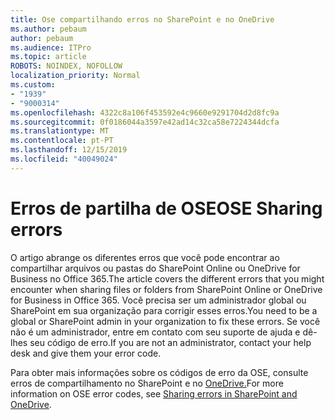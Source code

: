 ```yaml
---
title: Ose compartilhando erros no SharePoint e no OneDrive
ms.author: pebaum
author: pebaum
ms.audience: ITPro
ms.topic: article
ROBOTS: NOINDEX, NOFOLLOW
localization_priority: Normal
ms.custom:
- "1939"
- "9000314"
ms.openlocfilehash: 4322c8a106f453592e4c9660e9291704d2d8fc9a
ms.sourcegitcommit: 0f0186044a3597e42ad14c32ca58e7224344dcfa
ms.translationtype: MT
ms.contentlocale: pt-PT
ms.lasthandoff: 12/15/2019
ms.locfileid: "40049024"
---
```

# <a name="ose-sharing-errors"></a><span data-ttu-id="b31ef-102">Erros de partilha de OSE</span><span class="sxs-lookup"><span data-stu-id="b31ef-102">OSE Sharing errors</span></span>

<span data-ttu-id="b31ef-103">O artigo abrange os diferentes erros que você pode encontrar ao compartilhar arquivos ou pastas do SharePoint Online ou OneDrive for Business no Office 365.</span><span class="sxs-lookup"><span data-stu-id="b31ef-103">The article covers the different errors that you might encounter when sharing files or folders from SharePoint Online or OneDrive for Business in Office 365.</span></span> <span data-ttu-id="b31ef-104">Você precisa ser um administrador global ou SharePoint em sua organização para corrigir esses erros.</span><span class="sxs-lookup"><span data-stu-id="b31ef-104">You need to be a global or SharePoint admin in your organization to fix these errors.</span></span> <span data-ttu-id="b31ef-105">Se você não é um administrador, entre em contato com seu suporte de ajuda e dê-lhes seu código de erro.</span><span class="sxs-lookup"><span data-stu-id="b31ef-105">If you are not an administrator, contact your help desk and give them your error code.</span></span>

<span data-ttu-id="b31ef-106">Para obter mais informações sobre os códigos de erro da OSE, consulte erros de compartilhamento no SharePoint e no [OneDrive.](https://docs.microsoft.com/sharepoint/sharepoint-onedrive-error-message)</span><span class="sxs-lookup"><span data-stu-id="b31ef-106">For more information on OSE error codes, see [Sharing errors in SharePoint and OneDrive](https://docs.microsoft.com/sharepoint/sharepoint-onedrive-error-message).</span></span>
